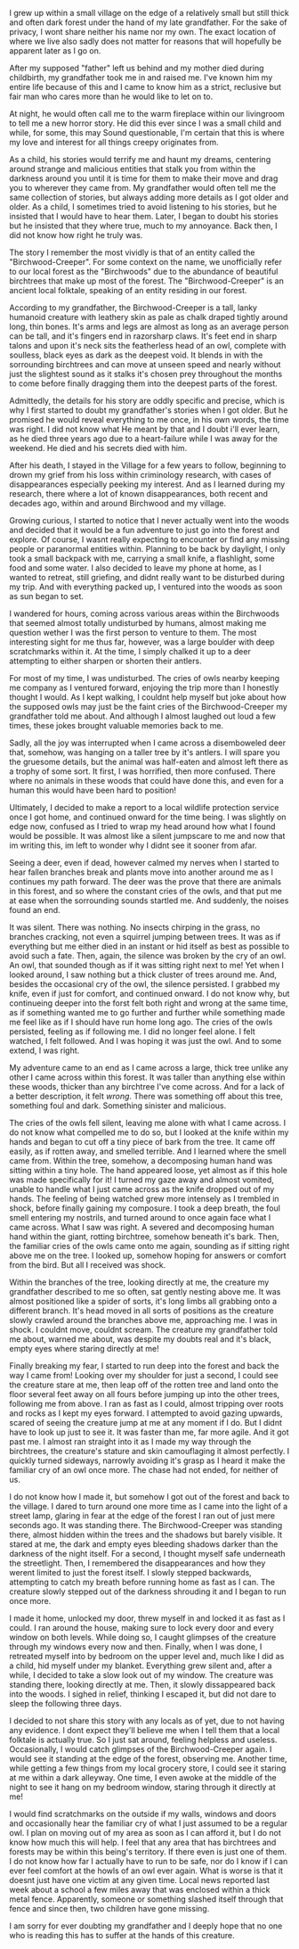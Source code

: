 I grew up within a small village on the edge of a relatively small but still thick and often dark forest under the hand of my late grandfather. For the sake of privacy, I wont share neither his name nor my own. The exact location of where we live also sadly does not matter for reasons that will hopefully be apparent later as I go on. 

After my supposed "father" left us behind and my mother died during childbirth, my grandfather took me in and raised me. I've known him my entire life because of this and I came to know him as a strict, reclusive but fair man who cares more than he would like to let on to. 

At night, he would often call me to the warm fireplace within our livingroom to tell me a new horror story. He did this ever since I was a small child and while, for some, this may Sound questionable, I'm certain that this is where my love and interest for all things creepy originates from. 

As a child, his stories would terrify me and haunt my dreams, centering around strange and malicious entities that stalk you from within the darkness around you until it is time for them to make their move and drag you to wherever they came from. My grandfather would often tell me the same collection of stories, but always adding more details as I got older and older. As a child, I sometimes tried to avoid listening to his stories, but he insisted that I would have to hear them. Later, I began to doubt his stories but he insisted that they where true, much to my annoyance. 
Back then, I did not know how right he truly was. 

The story I remember the most vividly is that of an entity called the "Birchwood-Creeper". For some context on the name, we unofficially refer to our local forest as the "Birchwoods" due to the abundance of beautiful birchtrees that make up most of the forest. The "Birchwood-Creeper" is an ancient local folktale, speaking of an entity residing in our forest. 

According to my grandfather, the Birchwood-Creeper is a tall, lanky humanoid creature with leathery skin as pale as chalk draped tightly around long, thin bones. It's arms and legs are almost as long as an average person can be tall, and it's fingers end in razorsharp claws. It's feet end in sharp talons and upon it's neck sits the featherless head of an owl, complete with soulless, black eyes as dark as the deepest void. It blends in with the sorrounding birchtrees and can move at unseen speed and nearly without just the slightest sound as it stalks it's chosen prey throughout the months to come before finally dragging them into the deepest parts of the forest. 

Admittedly, the details for his story are oddly specific and precise, which is why I first started to doubt my grandfather's stories when I got older. But he promised he would reveal everything to me once, in his own words, the time was right. I did not know what He meant by that and I doubt i'll ever learn, as he died three years ago due to a heart-failure while I was away for the weekend. He died and his secrets died with him. 

After his death, I stayed in the Village for a few years to follow, beginning to drown my grief from his loss within criminology research, with cases of disappearances especially peeking my interest. And as I learned during my research, there where a lot of known disappearances, both recent and decades ago, within and around Birchwood and my village. 

Growing curious, I started to notice that I never actually went into the woods and decided that it would be a fun adventure to just go into the forest and explore. Of course, I wasnt really expecting to encounter or find any missing people or paranormal entities within. Planning to be back by daylight, I only took a small backpack with me, carrying a small knife, a flashlight, some food and some water. I also decided to leave my phone at home, as I wanted to retreat, still griefing, and didnt really want to be disturbed during my trip. And with everything packed up, I ventured into the woods as soon as sun began to set.

I wandered for hours, coming across various areas within the Birchwoods that seemed almost totally undisturbed by humans, almost making me question wether I was the first person to venture to them. The most interesting sight for me thus far, however, was a large boulder with deep scratchmarks within it. At the time, I simply chalked it up to a deer attempting to either sharpen or shorten their antlers. 

For most of my time, I was undisturbed. The cries of owls nearby keeping me company as I ventured forward, enjoying the trip more than I honestly thought I would. As I kept walking, I couldnt help myself but joke about how the supposed owls may just be the faint cries of the Birchwood-Creeper my grandfather told me about. And although I almost laughed out loud a few times, these jokes brought valuable memories back to me. 

Sadly, all the joy was interrupted when I came across a disemboweled deer that, somehow, was hanging on a taller tree by it's antlers. I will spare you the gruesome details, but the animal was half-eaten and almost left there as a trophy of some sort. It first, I was horrified, then more confused. There where no animals in these woods that could have done this, and even for a human this would have been hard to position! 

Ultimately, I decided to make a report to a local wildlife protection service once I got home, and continued onward for the time being. I was slightly on edge now, confused as I tried to wrap my head around how what I found would be possible. It was almost like a silent jumpscare to me and now that im writing this, im left to wonder why I didnt see it sooner from afar.

Seeing a deer, even if dead, however calmed my nerves when I started to hear fallen branches break and plants move into another around me as I continues my path forward. The deer was the prove that there are animals in this forest, and so where the constant cries of the owls, and that put me at ease when the sorrounding sounds startled me. And suddenly, the noises found an end. 

It was silent. There was nothing. No insects chirping in the grass, no branches cracking, not even a squirrel jumping between trees. It was as if everything but me either died in an instant or hid itself as best as possible to avoid such a fate. Then, again, the silence was broken by the cry of an owl. An owl, that sounded though as if it was sitting right next to me! Yet when I looked around, I saw nothing but a thick cluster of trees around me. And, besides the occasional cry of the owl, the silence persisted. I grabbed my knife, even if just for comfort, and continued onward. I do not know why, but continueing deeper into the forst felt both right and wrong at the same time, as if something wanted me to go further and further while something made me feel like as if I should have run home long ago. The cries of the owls persisted, feeling as if following me. I did no longer feel alone. I felt watched, I felt followed. And I was hoping it was just the owl. And to some extend, I was right. 

My adventure came to an end as I came across a large, thick tree unlike any other I came across within this forest. It was taller than anything else within these woods, thicker than any birchtree I've come across. And for a lack of a better description, it felt *wrong*. There was something off about this tree, something foul and dark. Something sinister and malicious. 

The cries of the owls fell silent, leaving me alone with what I came across. I do not know what compelled me to do so, but I looked at the knife within my hands and began to cut off a tiny piece of bark from the tree. It came off easily, as if rotten away, and smelled terrible. And I learned where the smell came from. Within the tree, somehow, a decomposing human hand was sitting within a tiny hole. The hand appeared loose, yet almost as if this hole was made specifically for it! I turned my gaze away and almost vomited, unable to handle what I just came across as the knife dropped out of my hands. The feeling of being watched grew more intensely as I trembled in shock, before finally gaining my composure. I took a deep breath, the foul smell entering my nostrils, and turned around to once again face what I came across. What I saw was right. A severed and decomposing human hand within the giant, rotting birchtree, somehow beneath it's bark. Then, the familiar cries of the owls came onto me again, sounding as if sitting right above me on the tree. I looked up, somehow hoping for answers or comfort from the bird. But all I received was shock. 

Within the branches of the tree, looking directly at me, the creature my grandfather described to me so often, sat gently nesting above me. It was almost positioned like a spider of sorts, it's long limbs all grabbing onto a different branch. It's head moved in all sorts of positions as the creature slowly crawled around the branches above me, approaching me. I was in shock. I couldnt move, couldnt scream. The creature my grandfather told me about, warned me about, was despite my doubts real and it's black, empty eyes where staring directly at me! 

Finally breaking my fear, I started to run deep into the forest and back the way I came from! Looking over my shoulder for just a second, I could see the creature stare at me, then leap off of the rotten tree and land onto the floor several feet away on all fours before jumping up into the other trees, following me from above. I ran as fast as I could, almost tripping over roots and rocks as I kept my eyes forward. I attempted to avoid gazing upwards, scared of seeing the creature jump at me at any moment if I do. But I didnt have to look up just to see it. It was faster than me, far more agile. And it got past me. I almost ran straight into it as I made my way through the birchtrees, the creature's stature and skin camouflaging it almost perfectly. I quickly turned sideways, narrowly avoiding it's grasp as I heard it make the familiar cry of an owl once more. The chase had not ended, for neither of us. 

I do not know how I made it, but somehow I got out of the forest and back to the village. I dared to turn around one more time as I came into the light of a street lamp, glaring in fear at the edge of the forest I ran out of just mere seconds ago. It was standing there. The Birchwood-Creeper was standing there, almost hidden within the trees and the shadows but barely visible. It stared at me, the dark and empty eyes bleeding shadows darker than the darkness of the night itself. For a second, I thought myself safe underneath the streetlight. Then, I remembered the disappearances and how they werent limited to just the forest itself. I slowly stepped backwards, attempting to catch my breath before running home as fast as I can. The creature slowly stepped out of the darkness shrouding it and I began to run once more. 

I made it home, unlocked my door, threw myself in and locked it as fast as I could. I ran around the house, making sure to lock every door and every window on both levels. While doing so, I caught glimpses of the creature through my windows every now and then. Finally, when I was done, I retreated myself into by bedroom on the upper level and, much like I did as a child, hid myself under my blanket. Everything grew silent and, after a while, I decided to take a slow look out of my window. The creature was standing there, looking directly at me. Then, it slowly dissappeared back into the woods. I sighed in relief, thinking I escaped it, but did not dare to sleep the following three days. 

I decided to not share this story with any locals as of yet, due to not having any evidence. I dont expect they'll believe me when I tell them that a local folktale is actually true. So I just sat around, feeling helpless and useless. Occasionally, I would catch glimpses of the Birchwood-Creeper again. I would see it standing at the edge of the forest, observing me. Another time, while getting a few things from my local grocery store, I could see it staring at me within a dark alleyway. One time, I even awoke at the middle of the night to see it hang on my bedroom window, staring through it directly at me! 

I would find scratchmarks on the outside if my walls, windows and doors and occasionally hear the familiar cry of what I just assumed to be a regular owl. I plan on moving out of my area as soon as I can afford it, but I do not know how much this will help. I feel that any area that has birchtrees and forests may be within this being's territory. If there even is just one of them. I do not know how far I actually have to run to be safe, nor do I know if I can ever feel comfort at the howls of an owl ever again. What is worse is that it doesnt just have one victim at any given time. Local news reported last week about a school a few miles away that was enclosed within a thick metal fence.  Apparently, someone or something slashed itself through that fence and since then, two children have gone missing. 

I am sorry for ever doubting my grandfather and I deeply hope that no one who is reading this has to suffer at the hands of this creature.